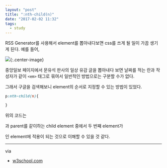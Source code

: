 ```yaml
---
layout: "post"
title: ":nth-child(n)"
date: "2017-02-02 11:32"
tags:
  - study
---
```


RSS Generator를 사용해서 element를 뽑아내다보면 css를 쓰게 될 일이 가끔 생기게 된다. 예를 들어,

![](http://d.pr/i/pF0M+){:.center-image}

중앙일보 페이지에서 문유석 판사의 일상 유감 글을 뽑아내다 보면 날짜를 적는 란과 작성자가 같이 `<em>` 태그로 묶여서 일반적인 방법으로는 구분할 수가 없다.

그래서 구글을 검색해보니 element의 순서로 지정할 수 있는 방법이 있었다.

```css
p:nth-child(n){

}
```

위의 코드는 <p>과 parent를 같이하는 child element 중에서 두 번째 element가 <p>인 element에 적용이 되는 것으로 이해할 수 있을 것 같다.

- - -

via
- [w3school.com](http://www.w3schools.com/cssref/sel_nth-child.asp)
